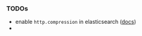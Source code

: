 ### TODOs

 - enable `http.compression` in elasticsearch ([docs](http://www.elasticsearch.org/guide/en/elasticsearch/reference/current/modules-http.html))
 - 